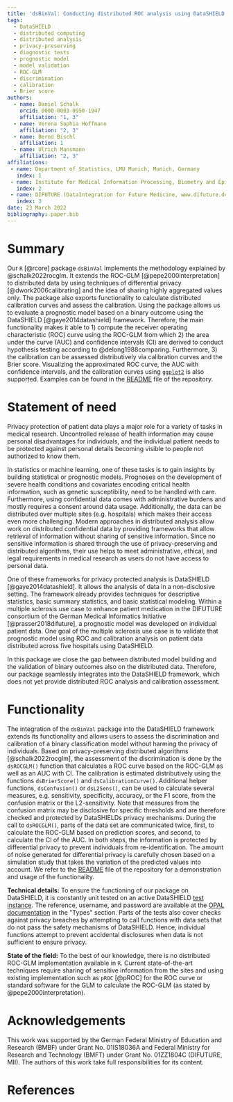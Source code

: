 ```yaml
---
title: 'dsBinVal: Conducting distributed ROC analysis using DataSHIELD'
tags:
  - DataSHIELD
  - distributed computing
  - distributed analysis
  - privacy-preserving
  - diagnostic tests
  - prognostic model
  - model validation
  - ROC-GLM
  - discrimination
  - calibration
  - Brier score
authors:
  - name: Daniel Schalk
    orcid: 0000-0003-0950-1947
    affiliation: "1, 3"
  - name: Verena Sophia Hoffmann
    affiliation: "2, 3"
  - name: Bernd Bischl
    affiliation: 1
  - name: Ulrich Mansmann
    affiliation: "2, 3"
affiliations:
 - name: Department of Statistics, LMU Munich, Munich, Germany
   index: 1
 - name: Institute for Medical Information Processing, Biometry and Epidemiology, LMU Munich, Munich, Germany
   index: 2
 - name: DIFUTURE (DataIntegration for Future Medicine, www.difuture.de), LMU Munich, Munich, Germany
   index: 3
date: 23 March 2022
bibliography: paper.bib
---
```


# Summary

Our `R` [@rcore] package `dsBinVal` implements the methodology explained by @schalk2022rocglm. It extends the ROC-GLM [@pepe2000interpretation] to distributed data by using techniques of differential privacy [@dwork2006calibrating] and the idea of sharing highly aggregated values only. The package also exports functionality to calculate distributed calibration curves and assess the calibration. Using the package allows us to evaluate a prognostic model based on a binary outcome using the DataSHIELD [@gaye2014datashield] framework. Therefore, the main functionality makes it able to 1) compute the receiver operating characteristic (ROC) curve using the ROC-GLM from which 2) the area under the curve (AUC) and confidence intervals (CI) are derived to conduct hypothesis testing according to @delong1988comparing. Furthermore, 3) the calibration can be assessed distributively via calibration curves and the Brier score. Visualizing the approximated ROC curve, the AUC with confidence intervals, and the calibration curves using [`ggplot2`](https://ggplot2.tidyverse.org/reference/ggplot.html) is also supported. Examples can be found in the [README](https://github.com/difuture-lmu/dsBinVal) file of the repository.

# Statement of need

Privacy protection of patient data plays a major role for a variety of tasks in medical research. Uncontrolled release of health information may cause personal disadvantages for individuals, and the individual patient needs to be protected against personal details becoming visible to people not authorized to know them.

In statistics or machine learning, one of these tasks is to gain insights by building statistical or prognostic models. Prognoses on the development of severe health conditions and covariates encoding critical health information, such as genetic susceptibility, need to be handled with care. Furthermore, using confidential data comes with administrative burdens and mostly requires a consent around data usage. Additionally, the data can be distributed over multiple sites (e.g. hospitals) which makes their access even more challenging. Modern approaches in distributed analysis allow work on distributed confidential data by providing frameworks that allow retrieval of information without sharing of sensitive information. Since no sensitive information is shared through the use of privacy-preserving and distributed algorithms, their use helps to meet administrative, ethical, and legal requirements in medical research as users do not have access to personal data.

One of these frameworks for privacy protected analysis is DataSHIELD [@gaye2014datashield]. It allows the analysis of data in a non-disclosive setting. The framework already provides techniques for descriptive statistics, basic summary statistics, and basic statistical modeling. Within a multiple sclerosis use case to enhance patient medication in the DIFUTURE consortium of the German Medical Informatics Initiative [@prasser2018difuture], a prognostic model was developed on individual patient data. One goal of the multiple sclerosis use case is to validate that prognostic model using ROC and calibration analysis on patient data distributed across five hospitals using DataSHIELD.

In this package we close the gap between distributed model building and the validation of binary outcomes also on the distributed data. Therefore, our package seamlessly integrates into the DataSHIELD framework, which does not yet provide distributed ROC analysis and calibration assessment.

# Functionality

The integration of the `dsBinVal` package into the DataSHIELD framework extends its functionality and allows users to assess the discrimination and calibration of a binary classification model without harming the privacy of individuals. Based on privacy-preserving distributed algorithms [@schalk2022rocglm], the assessment of the discrimination is done by the `dsROCGLM()` function that calculates a ROC curve based on the ROC-GLM as well as an AUC with CI. The calibration is estimated distributively using the functions `dsBrierScore()` and `dsCalibrationCurve()`. Additional helper functions, `dsConfusion()` or `dsL2Sens()`, can be used to calculate several measures, e.g. sensitivity, specificity, accuracy, or the F1 score, from the confusion matrix or the L2-sensitivity. Note that measures from the confusion matrix may be disclosive for specific thresholds and are therefore checked and protected by DataSHIELDs privacy mechanisms. During the call to `dsROCGLM()`, parts of the data set are communicated twice, first, to calculate the ROC-GLM based on prediction scores, and second, to calculate the CI of the AUC. In both steps, the information is protected by differential privacy to prevent individuals from re-identification. The amount of noise generated for differential privacy is carefully chosen based on a simulation study that takes the variation of the predicted values into account. We refer to the [README](https://github.com/difuture-lmu/dsBinVal) file of the repository for a demonstration and usage of the functionality.

__Technical details:__ To ensure the functioning of our package on DataSHIELD, it is constantly unit tested on an active DataSHIELD [test instance](opal-demo.obiba.org). The reference, username, and password are available at the [OPAL documentation](opaldoc.obiba.org/en/latest/resources.html) in the "Types" section. Parts of the tests also cover checks against privacy breaches by attempting to call functions with data sets that do not pass the safety mechanisms of DataSHIELD. Hence, individual functions attempt to prevent accidental disclosures when data is not sufficient to ensure privacy.

__State of the field:__ To the best of our knowledge, there is no distributed ROC-GLM implementation available in `R`. Current state-of-the-art techniques require sharing of sensitive information from the sites and using existing implementation such as `pROC` [@pROC] for the ROC curve or standard software for the GLM to calculate the ROC-GLM (as stated by @pepe2000interpretation).

# Acknowledgements

This work was supported by the German Federal Ministry of Education and Research (BMBF)
under Grant No. 01IS18036A and Federal Ministry for Research and Technology (BMFT) under
Grant No. 01ZZ1804C (DIFUTURE, MII). The authors of this work take full responsibilities
for its content.

# References

